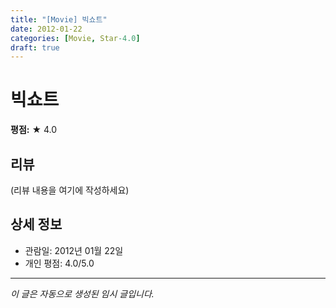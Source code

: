 ```yaml
---
title: "[Movie] 빅쇼트"
date: 2012-01-22
categories: [Movie, Star-4.0]
draft: true
---
```


# 빅쇼트

**평점:** ★ 4.0

## 리뷰

(리뷰 내용을 여기에 작성하세요)

## 상세 정보

- 관람일: 2012년 01월 22일
- 개인 평점: 4.0/5.0

---

*이 글은 자동으로 생성된 임시 글입니다.*
